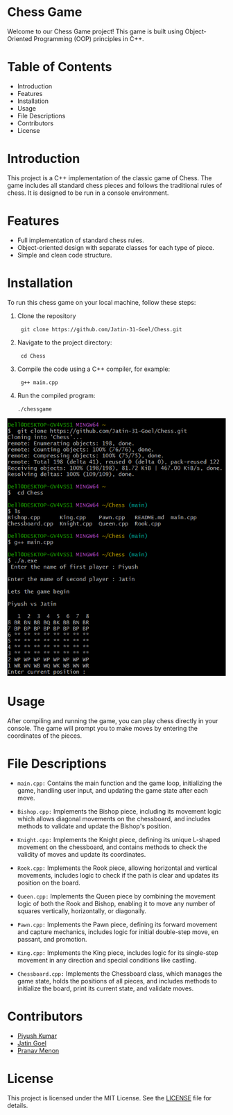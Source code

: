 # **Chess Game**

Welcome to our Chess Game project! This game is built using Object-Oriented Programming (OOP) principles in C++.

# **Table of Contents**

- Introduction
- Features
- Installation
- Usage
- File Descriptions
- Contributors
- License

# **Introduction**

This project is a C++ implementation of the classic game of Chess. The game includes all standard chess pieces and follows the traditional rules of chess. It is designed to be run in a console environment.

# **Features**

- Full implementation of standard chess rules.
- Object-oriented design with separate classes for each type of piece.
- Simple and clean code structure.

# **Installation**

To run this chess game on your local machine, follow these steps:

1. Clone the repository
   ```
    git clone https://github.com/Jatin-31-Goel/Chess.git
   ```
3. Navigate to the project directory:
   ``` 
    cd Chess
   ```
5. Compile the code using a C++ compiler, for example:
   ```   
    g++ main.cpp 
   ```

4. Run the compiled program:
   ```
   ./chessgame
   ```

![Screenshot 2024-06-29 151744](Screenshot%202024-06-29%20151744.png)

# **Usage**

After compiling and running the game, you can play chess directly in your console. The game will prompt you to make moves by entering the coordinates of the pieces.

# **File Descriptions**
- `main.cpp:` 
Contains the main function and the game loop, initializing the game, handling user input, and updating the game state after each move.

- `Bishop.cpp:`
Implements the Bishop piece, including its movement logic which allows diagonal movements on the chessboard, and includes methods to validate and update the Bishop's position.

- `Knight.cpp:`
Implements the Knight piece, defining its unique L-shaped movement on the chessboard, and contains methods to check the validity of moves and update its coordinates.

- `Rook.cpp:`
Implements the Rook piece, allowing horizontal and vertical movements, includes logic to check if the path is clear and updates its position on the board.

- `Queen.cpp:`
Implements the Queen piece by combining the movement logic of both the Rook and Bishop, enabling it to move any number of squares vertically, horizontally, or diagonally.

- `Pawn.cpp:`
Implements the Pawn piece, defining its forward movement and capture mechanics, includes logic for initial double-step move, en passant, and promotion.

- `King.cpp:`
Implements the King piece, includes logic for its single-step movement in any direction and special conditions like castling.

- `Chessboard.cpp:`
Implements the Chessboard class, which manages the game state, holds the positions of all pieces, and includes methods to initialize the board, print its current state, and validate moves.

# **Contributors**

- [Piyush Kumar](https://github.com/Piyushkumar2004)
- [Jatin Goel](https://github.com/member1)
- [Pranav Menon](https://github.com/member2)

# **License**

This project is licensed under the MIT License. See the [LICENSE](LICENSE) file for details.


